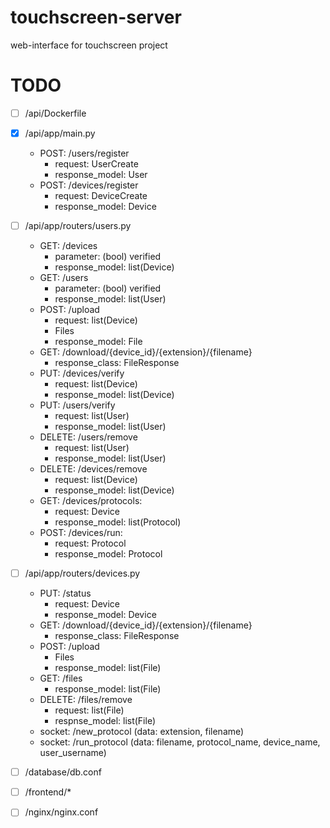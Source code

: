 # touchscreen-server
web-interface for touchscreen project

# TODO

- [ ] /api/Dockerfile
- [x] /api/app/main.py
	- POST: /users/register
		- request: UserCreate
		- response_model: User
	- POST: /devices/register
		- request: DeviceCreate
		- response_model: Device

- [ ] /api/app/routers/users.py
	- GET: /devices
		- parameter: (bool) verified
		- response_model: list(Device)
	- GET: /users
		- parameter: (bool) verified
		- response_model: list(User)
	- POST: /upload
		- request: list(Device)
		- Files
		- response_model: File
	- GET: /download/{device_id}/{extension}/{filename}
		- response_class: FileResponse
	- PUT: /devices/verify
		- request: list(Device)
		- response_model: list(Device)
	- PUT: /users/verify
		- request: list(User)
		- response_model: list(User)
	- DELETE: /users/remove
		- request: list(User)
		- response_model: list(User)
	- DELETE: /devices/remove
		- request: list(Device)
		- response_model: list(Device)
	- GET: /devices/protocols:
		- request: Device
		- response_model: list(Protocol)
	- POST: /devices/run: 
		- request: Protocol
		- response_model: Protocol

- [ ] /api/app/routers/devices.py
	- PUT: /status
		- request: Device
		- response_model: Device
	- GET: /download/{device_id}/{extension}/{filename}
		- response_class: FileResponse
	- POST: /upload
		- Files
		- response_model: list(File)
	- GET: /files
		- response_model: list(File)
	- DELETE: /files/remove
		- request: list(File)
		- respnse_model: list(File)
	- socket: /new_protocol (data: extension, filename)
	- socket: /run_protocol (data: filename, protocol_name, device_name, user_username)

- [ ] /database/db.conf
- [ ] /frontend/*
- [ ] /nginx/nginx.conf

